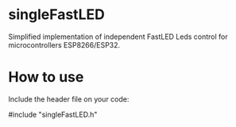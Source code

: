 # singleFastLED


Simplified implementation of independent FastLED Leds control for microcontrollers ESP8266/ESP32.

# How to use

Include the header file on your code:

#include "singleFastLED.h"
